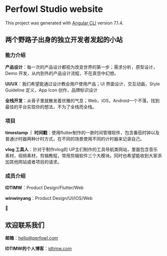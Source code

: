 # Perfowl Studio website

This project was generated with [Angular CLI](https://github.com/angular/angular-cli) version 7.1.4.

## 两个野路子出身的独立开发者发起的小站

### 能力介绍

**产品设计**：每一次的产品设计都视为改变世界的第一步；需求分析，原型设计，Demo 开发，从内到外的产品设计流程，不在真空中幻想。

**UI/UX**：我们希望能通过设计教会用户使用产品；UI 界面设计，交互动画，Style Guideline 定义，App Icon 创作，品牌标识设计

**全栈开发**：从骨子里就散发着优雅的气息；Web，iOS，Android一个不落，找到最佳的平台实现你的想法，不为了全栈而全栈。



### 项目

**timestamp ｜ 时间戳**：使用flutter制作的一款时间管理软件，包含番茄时钟以及普通计时器两种计时方式，在不同的场景使用不同的计时器来记录自己。

**vlog 工具人**：针对于制作vlog的 UP主们制作的工具导航类网站，里面包含音乐素材，视频素材，剪辑教程，常用剪辑软件三个大模块。同时也希望能收到大家添加其他网站或者项目的请求。



### 成员介绍

**IDTIMW**：Product Design/Flutter/Web

**winwinyang**：Product Design/UI/IOS/Web



## 欢迎联系我们

**邮箱**：hello@perfowl.com

**IDTIMW的个人博客**：[idtimw.com](https://idtimw.com)